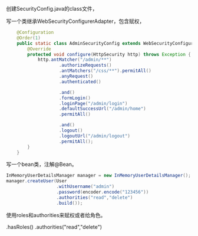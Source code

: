 创建SecurityConfig.java的class文件，

写一个类继承WebSecurityConfigurerAdapter，包含赋权，

```java
    @Configuration
    @Order(1)
    public static class AdminSecurityConfig extends WebSecurityConfigurerAdapter{
        @Override
        protected void configure(HttpSecurity http) throws Exception {
            http.antMatcher("/admin/**")
                    .authorizeRequests()
                    .antMatchers("/css/**").permitAll()
                    .anyRequest()
                    .authenticated()

                    .and()
                    .formLogin()
                    .loginPage("/admin/login")
                    .defaultSuccessUrl("/admin/home")
                    .permitAll()

                    .and()
                    .logout()
                    .logoutUrl("/admin/logout")
                    .permitAll();
        }
    }
```



写一个bean类，注解@Bean。

```java
InMemoryUserDetailsManager manager = new InMemoryUserDetailsManager();
manager.createUser(User
                   .withUsername("admin")
                   .password(encoder.encode("123456"))
                   .authorities("read","delete")
                   .build());
```

使用roles和authorities来赋权或者给角色。

.hasRoles()
.authorities("read","delete")


